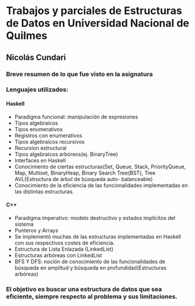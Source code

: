 # Trabajos y parciales de Estructuras de Datos en Universidad Nacional de Quilmes

## Nicolás Cundari
### Breve resumen de lo que fue visto en la asignatura
### Lenguajes utilizados:
#### Haskell
- Paradigma funcional: manipulación de expresiones
- Tipos algebraicos
- Tipos enumerativos
- Registros con enumerativos
- Tipos algebraicos recursivos
- Recursion estructural
- Tipos algebraicos arbóreos(ej. BinaryTree)
- Interfaces en Haskell
- Conocimiento de ciertas estructuras(Set, Queue, Stack, PriorityQueue, Map, Multiset, BinaryHeap, Binary Search Tree(BST), Tree AVL(Estructura de árbol de búsqueda auto-  balanceable)
- Conocimiento de la eficiencia de las funcionalidades implementadas en las distintas estructuras.


#### C++
- Paradigma imperativo: modelo destructivo y estados implícitos del sistema
- Punteros y Arrays
- Se implementó muchas de las estructuras implementadas en Haskell con sus respectivos costes de eficiencia.
- Estructura de Lista Enlazada (LinkedList)
- Estructuras arbóreas con LinkedList
- BFS Y DFS: noción de conocimiento de las funcionalidades de búsqueda en amplitud y búsqueda en profundidad(Estructuras arbóreas)
### El objetivo es buscar una estructura de datos que sea eficiente, siempre respecto al problema y sus limitaciones.




